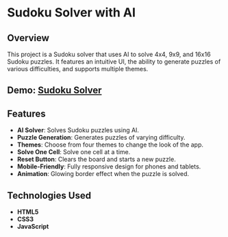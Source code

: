 # Sudoku Solver with AI

## Overview
This project is a Sudoku solver that uses AI to solve 4x4, 9x9, and 16x16 Sudoku puzzles.
It features an intuitive UI, the ability to generate puzzles of various difficulties, and supports multiple themes.

## Demo: [Sudoku Solver](https://juliamaxx.github.io/sudoku_solver/)

## Features
- **AI Solver**: Solves Sudoku puzzles using AI.
- **Puzzle Generation**: Generates puzzles of varying difficulty.
- **Themes**: Choose from four themes to change the look of the app.
- **Solve One Cell**: Solve one cell at a time.
- **Reset Button**: Clears the board and starts a new puzzle.
- **Mobile-Friendly**: Fully responsive design for phones and tablets.
- **Animation**: Glowing border effect when the puzzle is solved.

## Technologies Used
- **HTML5**
- **CSS3**
- **JavaScript**
